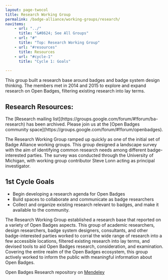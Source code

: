 ```yaml
---
layout: page-twocol
title: Research Working Group 
permalink: /badge-alliance/working-groups/research/
navitems:
    - url: "../"
      title: "&#8624; See All Groups"
    - url: "#"
      title: "Top: Research Working Group"
    - url: "#resources"
      title: Resources
    - url: "#cycle-1"
      title: "Cycle 1: Goals"
   
---
```


This group built a research base around badges and badge system design thinking. The members met in 2014 and 2015 to explore and expand research on Open Badges, filtering existing research into lay terms. 

<h2 class="title title-content" id="resources">Research Resources:</h2>
The [Research mailing list](https://groups.google.com/forum/#!forum/ba-research) has been archived. Please join us at the [Open Badges community space](https://groups.google.com/forum/#!forum/openbadges). 

The Research Working Group ramped up quickly as one of the initial set of Badge Alliance working groups. This group designed a landscape survey with the aim of identifying common research needs among different badge-interested parties. The survey was conducted through the University of Michigan, with working group contributor Steve Lonn acting as principal investigator. 

<h2 class="title title-content" id="cycle-1">1st Cycle Goals</h2>

* Begin developing a research agenda for Open Badges
* Build spaces to collaborate and communicate as badge researchers
* Collect and organize existing research relevant to badges, and make it available to the community.

The Research Working Group established a research base that reported on a variety of Open Badges aspects. This group of academic researchers, design researchers, badge system designers, consultants, and other badge-interested parties worked to corral the wide range of research into a few accessible locations, filtered existing research into lay terms, and devised tools to aid Open Badges research, consideration, and examination. Covering the entire realm of the Open Badges ecosystem, this group actively worked to inform the public with meaningful information about Open Badges.

Open Badges Research repository on [Mendeley](http://www.mendeley.com/groups/4666291/open-digital-badges/)